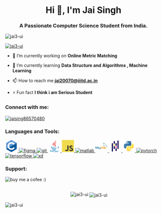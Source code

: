 <h1 align="center">Hi 👋, I'm Jai Singh</h1>
<h3 align="center">A Passionate Computer Science Student from India.</h3>

<p align="left"> <img src="https://komarev.com/ghpvc/?username=jai3-ui&label=Profile%20views&color=0e75b6&style=flat" alt="jai3-ui" /> </p>

<p align="left"> <a href="https://github.com/ryo-ma/github-profile-trophy"><img src="https://github-profile-trophy.vercel.app/?username=jai3-ui" alt="jai3-ui" /></a> </p>

- 🔭 I’m currently working on **Online Metric Matching**

- 🌱 I’m currently learning **Data Structure and Algorithms , Machine Learning**

- 📫 How to reach me **jai20070@iiitd.ac.in**

- ⚡ Fun fact **I think i am Serious Student**

<h3 align="left">Connect with me:</h3>
<p align="left">
<a href="https://twitter.com/jaising86570480" target="blank"><img align="center" src="https://raw.githubusercontent.com/rahuldkjain/github-profile-readme-generator/master/src/images/icons/Social/twitter.svg" alt="jaising86570480" height="30" width="40" /></a>
</p>

<h3 align="left">Languages and Tools:</h3>
<p align="left"> <a href="https://www.cprogramming.com/" target="_blank" rel="noreferrer"> <img src="https://raw.githubusercontent.com/devicons/devicon/master/icons/c/c-original.svg" alt="c" width="40" height="40"/> </a> <a href="https://www.figma.com/" target="_blank" rel="noreferrer"> <img src="https://www.vectorlogo.zone/logos/figma/figma-icon.svg" alt="figma" width="40" height="40"/> </a> <a href="https://git-scm.com/" target="_blank" rel="noreferrer"> <img src="https://www.vectorlogo.zone/logos/git-scm/git-scm-icon.svg" alt="git" width="40" height="40"/> </a> <a href="https://www.java.com" target="_blank" rel="noreferrer"> <img src="https://raw.githubusercontent.com/devicons/devicon/master/icons/java/java-original.svg" alt="java" width="40" height="40"/> </a> <a href="https://developer.mozilla.org/en-US/docs/Web/JavaScript" target="_blank" rel="noreferrer"> <img src="https://raw.githubusercontent.com/devicons/devicon/master/icons/javascript/javascript-original.svg" alt="javascript" width="40" height="40"/> </a> <a href="https://www.mathworks.com/" target="_blank" rel="noreferrer"> <img src="https://upload.wikimedia.org/wikipedia/commons/2/21/Matlab_Logo.png" alt="matlab" width="40" height="40"/> </a> <a href="https://www.mysql.com/" target="_blank" rel="noreferrer"> <img src="https://raw.githubusercontent.com/devicons/devicon/master/icons/mysql/mysql-original-wordmark.svg" alt="mysql" width="40" height="40"/> </a> <a href="https://pandas.pydata.org/" target="_blank" rel="noreferrer"> <img src="https://raw.githubusercontent.com/devicons/devicon/2ae2a900d2f041da66e950e4d48052658d850630/icons/pandas/pandas-original.svg" alt="pandas" width="40" height="40"/> </a> <a href="https://www.python.org" target="_blank" rel="noreferrer"> <img src="https://raw.githubusercontent.com/devicons/devicon/master/icons/python/python-original.svg" alt="python" width="40" height="40"/> </a> <a href="https://pytorch.org/" target="_blank" rel="noreferrer"> <img src="https://www.vectorlogo.zone/logos/pytorch/pytorch-icon.svg" alt="pytorch" width="40" height="40"/> </a> <a href="https://www.tensorflow.org" target="_blank" rel="noreferrer"> <img src="https://www.vectorlogo.zone/logos/tensorflow/tensorflow-icon.svg" alt="tensorflow" width="40" height="40"/> </a> <a href="https://www.adobe.com/products/xd.html" target="_blank" rel="noreferrer"> <img src="https://cdn.worldvectorlogo.com/logos/adobe-xd.svg" alt="xd" width="40" height="40"/> </a> </p>

<h3 align="left">Support:</h3>
<p><a href="https://www.buymeacoffee.com/buy me a cofee :) "> <img align="left" src="https://cdn.buymeacoffee.com/buttons/v2/default-yellow.png" height="50" width="210" alt="buy me a cofee :) " /></a></p><br><br>

<p><img align="left" src="https://github-readme-stats.vercel.app/api/top-langs?username=jai3-ui&show_icons=true&locale=en&layout=compact" alt="jai3-ui" /></p>

<p>&nbsp;<img align="center" src="https://github-readme-stats.vercel.app/api?username=jai3-ui&show_icons=true&locale=en" alt="jai3-ui" /></p>

<p><img align="center" src="https://github-readme-streak-stats.herokuapp.com/?user=jai3-ui&" alt="jai3-ui" /></p>
